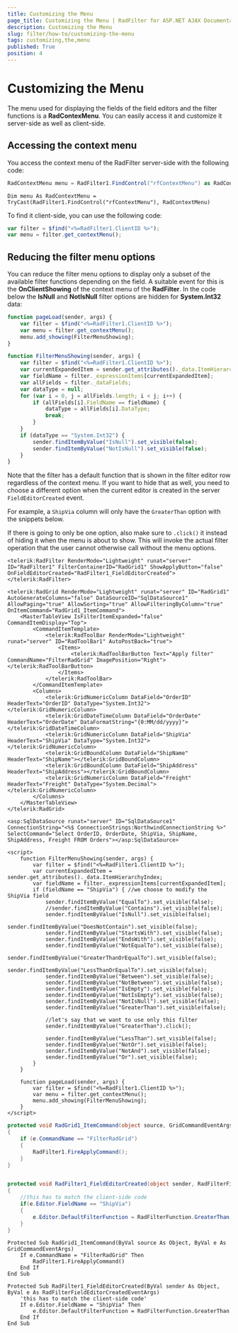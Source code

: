 ```yaml
---
title: Customizing the Menu
page_title: Customizing the Menu | RadFilter for ASP.NET AJAX Documentation
description: Customizing the Menu
slug: filter/how-to/customizing-the-menu
tags: customizing,the,menu
published: True
position: 4
---
```


# Customizing the Menu



The menu used for displaying the fields of the field editors and the filter functions is a **RadContexMenu**. You can easily access it and customize it server-side as well as client-side.

## Accessing the context menu

You access the context menu of the RadFilter server-side with the following code:



````C#
RadContextMenu menu = RadFilter1.FindControl("rfContextMenu") as RadContextMenu;
````
````VB.NET
Dim menu As RadContextMenu = TryCast(RadFilter1.FindControl("rfContextMenu"), RadContextMenu)
````


To find it client-side, you can use the following code:

````JavaScript
var filter = $find("<%=RadFilter1.ClientID %>");
var menu = filter.get_contextMenu();
````



## Reducing the filter menu options

You can reduce the filter menu options to display only a subset of the available filter functions depending on the field. A suitable event for this is the **OnClientShowing** of the context menu of the **RadFilter**. In the code below the **IsNull** and **NotIsNull** filter options are hidden for **System.Int32** data:

````JavaScript
function pageLoad(sender, args) {
    var filter = $find("<%=RadFilter1.ClientID %>");
    var menu = filter.get_contextMenu();
    menu.add_showing(FilterMenuShowing);
}

function FilterMenuShowing(sender, args) {
    var filter = $find("<%=RadFilter1.ClientID %>");
    var currentExpandedItem = sender.get_attributes()._data.ItemHierarchyIndex;
    var fieldName = filter._expressionItems[currentExpandedItem];
    var allFields = filter._dataFields;
    var dataType = null;
    for (var i = 0, j = allFields.length; i < j; i++) {
        if (allFields[i].FieldName == fieldName) {
            dataType = allFields[i].DataType;
            break;
        }
    }
    if (dataType == "System.Int32") {
        sender.findItemByValue("IsNull").set_visible(false);
        sender.findItemByValue("NotIsNull").set_visible(false);
    }
}
````

Note that the filter has a default function that is shown in the filter editor row regardless of the context menu. If you want to hide that as well, you need to choose a different option when the current editor is created in the server `FieldEditorCreated` event.

For example, a `ShipVia` column will only have the `GreaterThan` option with the snippets below.

If there is going to only be one option, also make sure to `.click()` it instead of hiding it when the menu is about to show. This will invoke the actual filter operation that the user cannot otherwise call without the menu options.

````ASPX
<telerik:RadFilter RenderMode="Lightweight" runat="server" ID="RadFilter1" FilterContainerID="RadGrid1" ShowApplyButton="false" OnFieldEditorCreated="RadFilter1_FieldEditorCreated"></telerik:RadFilter>

<telerik:RadGrid RenderMode="Lightweight" runat="server" ID="RadGrid1" AutoGenerateColumns="false" DataSourceID="SqlDataSource1" AllowPaging="true" AllowSorting="true" AllowFilteringByColumn="true" OnItemCommand="RadGrid1_ItemCommand">
	<MasterTableView IsFilterItemExpanded="false" CommandItemDisplay="Top">
		<CommandItemTemplate>
			<telerik:RadToolBar RenderMode="Lightweight" runat="server" ID="RadToolBar1" AutoPostBack="true">
				<Items>
					<telerik:RadToolBarButton Text="Apply filter" CommandName="FilterRadGrid" ImagePosition="Right"></telerik:RadToolBarButton>
				</Items>
			</telerik:RadToolBar>
		</CommandItemTemplate>
		<Columns>
			<telerik:GridNumericColumn DataField="OrderID" HeaderText="OrderID" DataType="System.Int32"></telerik:GridNumericColumn>
			<telerik:GridDateTimeColumn DataField="OrderDate" HeaderText="OrderDate" DataFormatString="{0:MM/dd/yyyy}"></telerik:GridDateTimeColumn>
			<telerik:GridNumericColumn DataField="ShipVia" HeaderText="ShipVia" DataType="System.Int32"></telerik:GridNumericColumn>
			<telerik:GridBoundColumn DataField="ShipName" HeaderText="ShipName"></telerik:GridBoundColumn>
			<telerik:GridBoundColumn DataField="ShipAddress" HeaderText="ShipAddress"></telerik:GridBoundColumn>
			<telerik:GridNumericColumn DataField="Freight" HeaderText="Freight" DataType="System.Decimal"></telerik:GridNumericColumn>
		</Columns>
	</MasterTableView>
</telerik:RadGrid>

<asp:SqlDataSource runat="server" ID="SqlDataSource1" ConnectionString="<%$ ConnectionStrings:NorthwindConnectionString %>" SelectCommand="Select OrderID, OrderDate, ShipVia, ShipName, ShipAddress, Freight FROM Orders"></asp:SqlDataSource>

<script>
	function FilterMenuShowing(sender, args) {
		var filter = $find("<%=RadFilter1.ClientID %>");
		var currentExpandedItem = sender.get_attributes()._data.ItemHierarchyIndex;
		var fieldName = filter._expressionItems[currentExpandedItem];
		if (fieldName == "ShipVia") { //we choose to modify the ShipVia field
			sender.findItemByValue("EqualTo").set_visible(false);
			//sender.findItemByValue("Contains").set_visible(false);
			sender.findItemByValue("IsNull").set_visible(false);
			sender.findItemByValue("DoesNotContain").set_visible(false);
			sender.findItemByValue("StartsWith").set_visible(false);
			sender.findItemByValue("EndsWith").set_visible(false);
			sender.findItemByValue("NotEqualTo").set_visible(false);
			sender.findItemByValue("GreaterThanOrEqualTo").set_visible(false);
			sender.findItemByValue("LessThanOrEqualTo").set_visible(false);
			sender.findItemByValue("Between").set_visible(false);
			sender.findItemByValue("NotBetween").set_visible(false);
			sender.findItemByValue("IsEmpty").set_visible(false);
			sender.findItemByValue("NotIsEmpty").set_visible(false);
			sender.findItemByValue("NotIsNull").set_visible(false);
			sender.findItemByValue("GreaterThan").set_visible(false);

			//let's say that we want to use only this filter
			sender.findItemByValue("GreaterThan").click();

			sender.findItemByValue("LessThan").set_visible(false);
			sender.findItemByValue("NotOr").set_visible(false);
			sender.findItemByValue("NotAnd").set_visible(false);
			sender.findItemByValue("Or").set_visible(false);
		}
	}

	function pageLoad(sender, args) {
		var filter = $find("<%=RadFilter1.ClientID %>");
		var menu = filter.get_contextMenu();
		menu.add_showing(FilterMenuShowing);
	}
</script>
````

````C#
protected void RadGrid1_ItemCommand(object source, GridCommandEventArgs e)
{
	if (e.CommandName == "FilterRadGrid")
	{
		RadFilter1.FireApplyCommand();
	}
}


protected void RadFilter1_FieldEditorCreated(object sender, RadFilterFieldEditorCreatedEventArgs e)
{
	//this has to match the client-side code
	if(e.Editor.FieldName == "ShipVia")
	{
		e.Editor.DefaultFilterFunction = RadFilterFunction.GreaterThan;
	}
}
````
````VB
Protected Sub RadGrid1_ItemCommand(ByVal source As Object, ByVal e As GridCommandEventArgs)
    If e.CommandName = "FilterRadGrid" Then
        RadFilter1.FireApplyCommand()
    End If
End Sub

Protected Sub RadFilter1_FieldEditorCreated(ByVal sender As Object, ByVal e As RadFilterFieldEditorCreatedEventArgs)
    'this has to match the client-side code'
    If e.Editor.FieldName = "ShipVia" Then
        e.Editor.DefaultFilterFunction = RadFilterFunction.GreaterThan
    End If
End Sub
````


